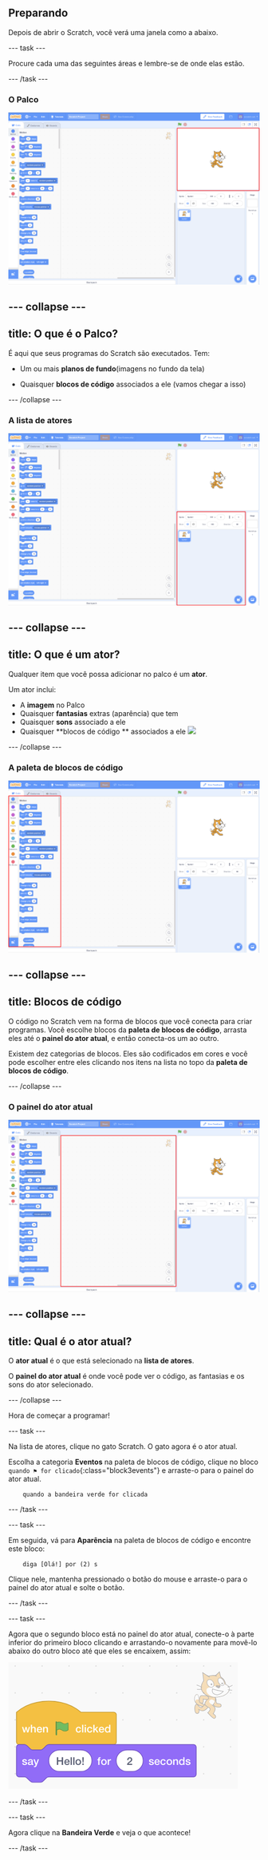 ## Preparando

Depois de abrir o Scratch, você verá uma janela como a abaixo.

\--- task \---

Procure cada uma das seguintes áreas e lembre-se de onde elas estão.

\--- /task \---

### O Palco

![Janela do Scratch com o palco destacado](images/hlStage.png)

## \--- collapse \---

## title: O que é o Palco?

É aqui que seus programas do Scratch são executados. Tem:

* Um ou mais **planos de fundo**\(imagens no fundo da tela\)

* Quaisquer **blocos de código** associados a ele \(vamos chegar a isso\)

\--- /collapse \---

### A lista de atores

![Janela do Scratch com o a lista de atores destacada](images/hlSpriteList.png)

## \--- collapse \---

## title: O que é um ator?

Qualquer item que você possa adicionar no palco é um **ator**.

Um ator inclui:

* A **imagem** no Palco
* Quaisquer **fantasias** extras \(aparência\) que tem
* Quaisquer **sons** associado a ele
* Quaisquer **blocos de código ** associados a ele ![](images/setup2.png)

\--- /collapse \---

### A paleta de blocos de código

![Janela do Scratch com a paleta de blocos destacada](images/hlBlocksPalette.png)

## \--- collapse \---

## title: Blocos de código

O código no Scratch vem na forma de blocos que você conecta para criar programas. Você escolhe blocos da **paleta de blocos de código**, arrasta eles até o **painel do ator atual**, e então conecta-os um ao outro.

Existem dez categorias de blocos. Eles são codificados em cores e você pode escolher entre eles clicando nos itens na lista no topo da **paleta de blocos de código**.

\--- /collapse \---

### O painel do ator atual

![Janela do Scratch com o painel do ator atual destacado](images/hlCurrentSpritePanel.png)

## \--- collapse \---

## title: Qual é o ator atual?

O **ator atual** é o que está selecionado na **lista de atores**.

O **painel do ator atual** é onde você pode ver o código, as fantasias e os sons do ator selecionado.

\--- /collapse \---

Hora de começar a programar!

\--- task \---

Na lista de atores, clique no gato Scratch. O gato agora é o ator atual.

Escolha a categoria **Eventos** na paleta de blocos de código, clique no bloco `quando ⚑ for clicado`{:class="block3events"} e arraste-o para o painel do ator atual.

```blocks3
    quando a bandeira verde for clicada
```

\--- /task \---

\--- task \---

Em seguida, vá para **Aparência** na paleta de blocos de código e encontre este bloco:

```blocks3
    diga [Olá!] por (2) s
```

Clique nele, mantenha pressionado o botão do mouse e arraste-o para o painel do ator atual e solte o botão.

\--- /task \---

\--- task \---

Agora que o segundo bloco está no painel do ator atual, conecte-o à parte inferior do primeiro bloco clicando e arrastando-o novamente para movê-lo abaixo do outro bloco até que eles se encaixem, assim:

![](images/setup3.png)

\--- /task \---

\--- task \---

Agora clique na **Bandeira Verde** e veja o que acontece!

\--- /task \---